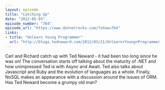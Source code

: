 ```yaml
---
layout: episode
title: "Catching Up"
date: "2012-05-03"
episode_number: "764"
episode_url: "https://www.dotnetrocks.com/?show=764"
links:
- title: "Unlearn Young Programmer"
  url: "http://blogs.tedneward.com/2012/03/21/Unlearn+Young+Programmer.aspx"
---
```


Carl and Richard catch up with Ted Neward - it had been too long since he was on! The conversation starts off talking about the maturity of .NET and how unimpressed Ted is with Async and Await. Ted also talks about Javascript and Ruby and the evolution of languages as a whole. Finally, NoSQL makes an appearance with a discussion around the issues of ORM. Has Ted Neward become a grumpy old man?

